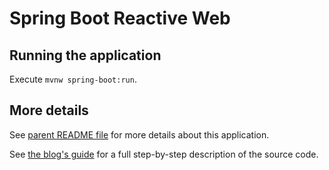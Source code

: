 # Spring Boot Reactive Web

## Running the application

Execute `mvnw spring-boot:run`.

## More details

See [parent README file](../README.md) for more details about this application.




See [the blog's guide](https://thepracticaldeveloper.com/full-reactive-stack) for a full step-by-step description of the source code.
